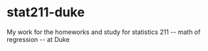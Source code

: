 # stat211-duke
My work for the homeworks and study for statistics 211 -- math of regression -- at Duke

